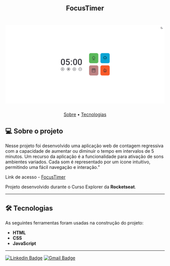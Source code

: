 <h2 align="center">FocusTimer</h2>

<h1 align="center">
    <img width="600px" alt="FocusTimer" title="#FocusTimer" src="https://github.com/freitasbr01/focustimer/blob/main/assets/contador.png" />
</h1>

<p align="center">
 <a href="#-sobre-o-projeto">Sobre</a> •
 <a href="#-tecnologias">Tecnologias</a> 
</p>

## 💻 Sobre o projeto

Nesse projeto foi desenvolvido uma aplicação web de contagem regressiva com a capacidade de aumentar ou diminuir o tempo em intervalos de 5 minutos. Um recurso da aplicação é a funcionalidade para ativação de sons ambientes variados. Cada som é representado por um ícone intuitivo, permitindo uma fácil navegação e interação.”

Link de acesso - <a href="https://rocketnotes02.netlify.app/">FocusTimer</a>

Projeto desenvolvido durante o Curso Explorer da **Rocketseat**.

---

## 🛠 Tecnologias

As seguintes ferramentas foram usadas na construção do projeto:


- **HTML**
- **CSS**
- **JavaScript**

---

[![Linkedin Badge](https://img.shields.io/badge/-Alan_Freitas-blue?style=flat-square&logo=Linkedin&logoColor=white&link=https://www.linkedin.com/in/alanfreitasbr01/)](https://www.linkedin.com/in/alanfreitasbr01/)
[![Gmail Badge](https://img.shields.io/badge/-freitasbr01@gmail.com-c14438?style=flat-square&logo=Gmail&logoColor=white&link=mailto:freitasbr01@gmail.com)](mailto:freitasbr01@gmail.com)
